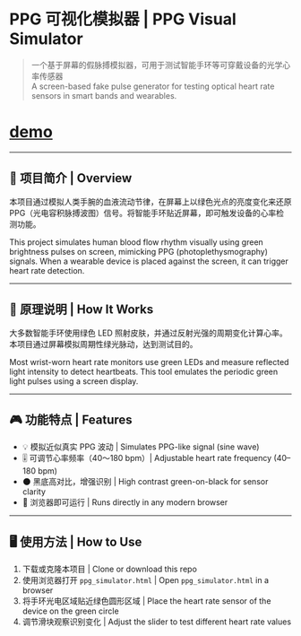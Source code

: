 # PPG 可视化模拟器 | PPG Visual Simulator

> 一个基于屏幕的假脉搏模拟器，可用于测试智能手环等可穿戴设备的光学心率传感器  
> A screen-based fake pulse generator for testing optical heart rate sensors in smart bands and wearables.
# [demo](https://mb.050519.xyz)
---

## 📌 项目简介 | Overview

本项目通过模拟人类手腕的血液流动节律，在屏幕上以绿色光点的亮度变化来还原 PPG（光电容积脉搏波图）信号。将智能手环贴近屏幕，即可触发设备的心率检测功能。

This project simulates human blood flow rhythm visually using green brightness pulses on screen, mimicking PPG (photoplethysmography) signals. When a wearable device is placed against the screen, it can trigger heart rate detection.

---

## 🧠 原理说明 | How It Works

大多数智能手环使用绿色 LED 照射皮肤，并通过反射光强的周期变化计算心率。本项目通过屏幕模拟周期性绿光脉动，达到测试目的。

Most wrist-worn heart rate monitors use green LEDs and measure reflected light intensity to detect heartbeats. This tool emulates the periodic green light pulses using a screen display.

---

## 🎮 功能特点 | Features

- 💡 模拟近似真实 PPG 波动 | Simulates PPG-like signal (sine wave)
- 🎚 可调节心率频率（40～180 bpm）| Adjustable heart rate frequency (40–180 bpm)
- 🌑 黑底高对比，增强识别 | High contrast green-on-black for sensor clarity
- 📱 浏览器即可运行 | Runs directly in any modern browser

---

## 🖥 使用方法 | How to Use

1. 下载或克隆本项目 | Clone or download this repo
2. 使用浏览器打开 `ppg_simulator.html` | Open `ppg_simulator.html` in a browser
3. 将手环光电区域贴近绿色圆形区域 | Place the heart rate sensor of the device on the green circle
4. 调节滑块观察识别变化 | Adjust the slider to test different heart rate values

